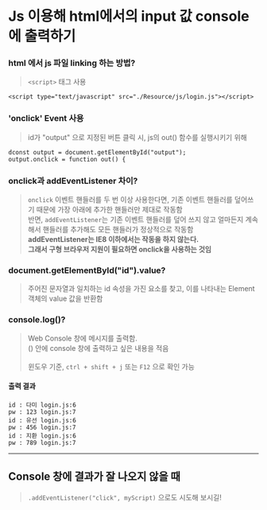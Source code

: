 # Js 이용해 html에서의 input 값 console에 출력하기

### html 에서 js 파일 linking 하는 방법?
> ```<script>``` 태그 사용   
```
<script type="text/javascript" src="./Resource/js/login.js"></script>
```

### 'onclick' Event 사용
> id가 "output" 으로 지정된 버튼 클릭 시, js의 out() 함수를 실행시키기 위해    
```
dconst output = document.getElementById("output");
output.onclick = function out() {
```

### onclick과 addEventListener 차이?
> ```onclick``` 이벤트 핸들러를 두 번 이상 사용한다면, 기존 이벤트 핸들러를 덮어쓰기 때문에 가장 아래에 추가한 핸들러만 제대로 작동함 <br> 
반면, ```addEventListener```는 기존 이벤트 핸들러를 덮어 쓰지 않고 얼마든지 계속해서 핸들러를 추가해도 모든 핸들러가 정상적으로 작동함 <br>
**addEventListener는 IE8 이하에서는 작동을 하지 않는다.** <br>
**그래서 구형 브라우저 지원이 필요하면 onclick을 사용하는 것임**  


### document.getElementById("id").value?
> 주어진 문자열과 일치하는 id 속성을 가진 요소를 찾고, 이를 나타내는 Element 객체의 value 값을 반환함   

### console.log()?
> Web Console 창에 메시지를 출력함. <br>
() 안에 console 창에 출력하고 싶은 내용을 적음 <br>   
윈도우 기준, ```ctrl + shift + j``` 또는 ```F12``` 으로 확인 가능     

#### 출력 결과
```
id : 다미 login.js:6
pw : 123 login.js:7
id : 유선 login.js:6
pw : 456 login.js:7
id : 지환 login.js:6
pw : 789 login.js:7
```

---
## Console 창에 결과가 잘 나오지 않을 때
> ```.addEventListener("click", myScript)``` 으로도 시도해 보시길!


